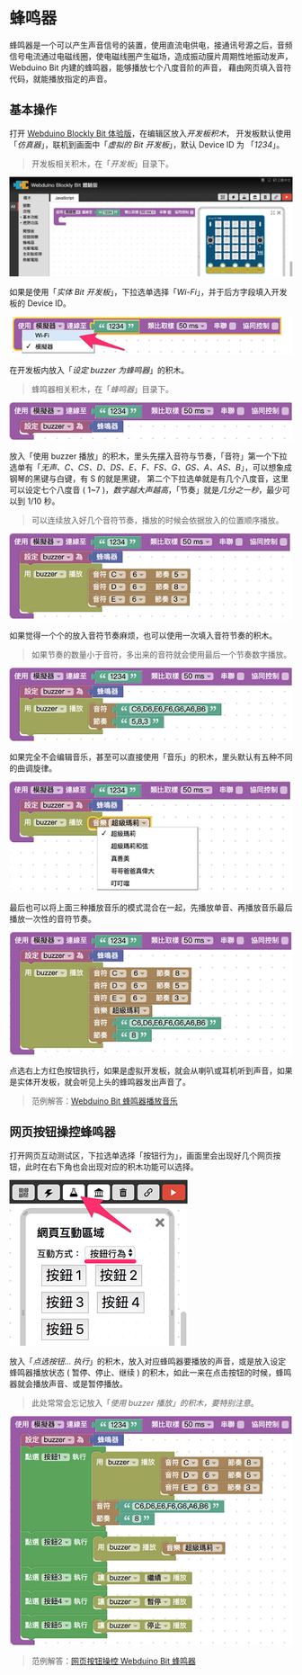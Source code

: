 # 蜂鸣器

蜂鸣器是一个可以产生声音信号的装置，使用直流电供电，接通讯号源之后，音频信号电流通过电磁线圈，使电磁线圈产生磁场，造成振动膜片周期性地振动发声，Webduino Bit 内建的蜂鸣器，能够播放七个八度音阶的声音， 藉由网页填入音符代码，就能播放指定的声音。

## 基本操作

打开 [Webduino Blockly Bit 体验版](https://webduino.com.cn/link.html?lang=zh-hans&type=blockly)，在编辑区放入*开发板积木*， 开发板默认使用「*仿真器*」，联机到画面中「*虚拟的 Bit 开发板*」，默认 Device ID 为 「*1234*」。

> 开发板相关积木，在「*开发板*」目录下。

![](img/tutorials/zh_cn/rgbmatrix-01.jpg)

如果是使用「*实体 Bit 开发板*」，下拉选单选择「*Wi-Fi*」，并于后方字段填入开发板的 Device ID。

![](img/tutorials/zh_cn/rgbmatrix-02.jpg)

在开发板内放入「*设定 buzzer 为蜂鸣器*」的积木。

> 蜂鸣器相关积木，在「*蜂鸣器*」目录下。

![](img/tutorials/zh_cn/buzzer-01.jpg)

放入「使用 buzzer 播放」的积木，里头先摆入音符与节奏，「音符」第一个下拉选单有「*无声、C、CS、D、DS、E、F、FS、G、GS、A、AS、B*」，可以想象成钢琴的黑键与白键，有 S 的就是黑键， 第二个下拉选单就是有几个八度音，这里可以设定七个八度音 ( 1~7 )，*数字越大声越高*，「节奏」就是*几分之一秒*，最少可以到 1/10 秒。

> 可以连续放入好几个音符节奏，播放的时候会依据放入的位置顺序播放。

![](img/tutorials/zh_cn/buzzer-02.jpg)

如果觉得一个个的放入音符节奏麻烦，也可以使用一次填入音符节奏的积木。

> 如果节奏的数量小于音符，多出来的音符就会使用最后一个节奏数字播放。

![](img/tutorials/zh_cn/buzzer-03.jpg)

如果完全不会编辑音乐，甚至可以直接使用「音乐」的积木，里头默认有五种不同的曲调旋律。

![](img/tutorials/zh_cn/buzzer-04.jpg)

最后也可以将上面三种播放音乐的模式混合在一起，先播放单音、再播放音乐最后播放一次性的音符节奏。

![](img/tutorials/zh_cn/buzzer-05.jpg)

点选右上方红色按钮执行，如果是虚拟开发板，就会从喇叭或耳机听到声音，如果是实体开发板，就会听见上头的蜂鸣器发出声音了。

> 范例解答：[Webduino Bit 蜂鸣器播放音乐](https://webduino.com.cn/link.html?lang=zh-hans&type=example&blockly=buzzer01)

## 网页按钮操控蜂鸣器

打开网页互动测试区，下拉选单选择「按钮行为」，画面里会出现好几个网页按钮，此时在右下角也会出现对应的积木功能可以选择。

![](img/tutorials/zh_cn/buzzer-06.jpg)

放入「*点选按钮... 执行*」的积木，放入对应蜂鸣器要播放的声音，或是放入设定蜂鸣器播放状态 ( 暂停、停止、继续 ) 的积木，如此一来在点击按钮的时候，蜂鸣器就会播放声音、或是暂停播放。

> 此处常常会忘记放入「*使用 buzzer 播放」的积木，要特别注意*。

![](img/tutorials/zh_cn/buzzer-07.jpg)

> 范例解答：[网页按钮操控 Webduino Bit 蜂鸣器](https://webduino.com.cn/link.html?lang=zh-hans&type=example&blockly=buzzer02)